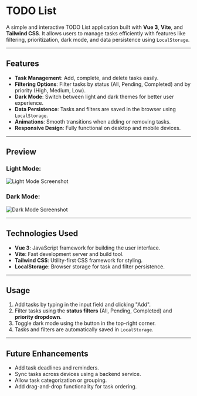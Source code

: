 # TODO List

A simple and interactive TODO List application built with **Vue 3**, **Vite**, and **Tailwind CSS**. It allows users to manage tasks efficiently with features like filtering, prioritization, dark mode, and data persistence using `LocalStorage`.

---

## Features

- **Task Management**: Add, complete, and delete tasks easily.
- **Filtering Options**: Filter tasks by status (All, Pending, Completed) and by priority (High, Medium, Low).
- **Dark Mode**: Switch between light and dark themes for better user experience.
- **Data Persistence**: Tasks and filters are saved in the browser using `LocalStorage`.
- **Animations**: Smooth transitions when adding or removing tasks.
- **Responsive Design**: Fully functional on desktop and mobile devices.

---

## Preview

### Light Mode:
![Light Mode Screenshot](./assets/screenshots/light-todo-list.png)

### Dark Mode:
![Dark Mode Screenshot](./assets/screenshots/dark-todo-list.png)

---

## Technologies Used

- **Vue 3**: JavaScript framework for building the user interface.
- **Vite**: Fast development server and build tool.
- **Tailwind CSS**: Utility-first CSS framework for styling.
- **LocalStorage**: Browser storage for task and filter persistence.

---

## Usage

1. Add tasks by typing in the input field and clicking "Add".
2. Filter tasks using the **status filters** (All, Pending, Completed) and **priority dropdown**.
3. Toggle dark mode using the button in the top-right corner.
4. Tasks and filters are automatically saved in `LocalStorage`.

---

## Future Enhancements

- Add task deadlines and reminders.
- Sync tasks across devices using a backend service.
- Allow task categorization or grouping.
- Add drag-and-drop functionality for task ordering.